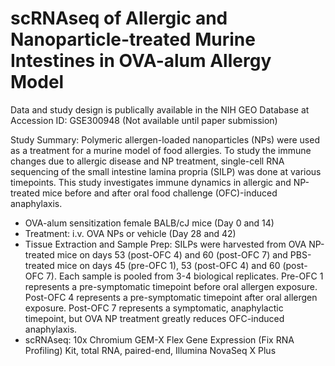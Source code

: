# scRNAseq of Allergic and Nanoparticle-treated Murine Intestines in OVA-alum Allergy Model

Data and study design is publically available in the NIH GEO Database at Accession ID: GSE300948 (Not available until paper submission)

Study Summary: Polymeric allergen-loaded nanoparticles (NPs) were used as a treatment for a murine model of food allergies. To study the immune changes due to allergic disease and NP treatment, single-cell RNA sequencing of the small intestine lamina propria (SILP) was done at various timepoints. This study investigates immune dynamics in allergic and NP-treated mice before and after oral food challenge (OFC)-induced anaphylaxis. 

- OVA-alum sensitization female BALB/cJ mice (Day 0 and 14)
- Treatment: i.v. OVA NPs or vehicle (Day 28 and 42)
- Tissue Extraction and Sample Prep: SILPs were harvested from OVA NP-treated mice on days 53 (post-OFC 4) and 60 (post-OFC 7) and PBS-treated mice on days 45 (pre-OFC 1), 53 (post-OFC 4) and 60 (post-OFC 7).  Each sample is pooled from 3-4 biological replicates. Pre-OFC 1 represents a pre-symptomatic timepoint before oral allergen exposure. Post-OFC 4 represents a pre-symptomatic timepoint after oral allergen exposure. Post-OFC 7 represents a symptomatic, anaphylactic timepoint, but OVA NP treatment greatly reduces OFC-induced anaphylaxis.
- scRNAseq: 10x Chromium GEM-X Flex Gene Expression (Fix RNA Profiling) Kit, total RNA, paired-end, Illumina NovaSeq X Plus
